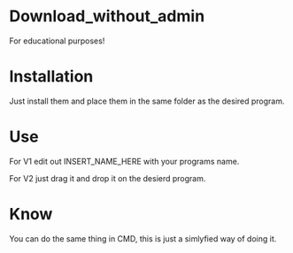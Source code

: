 # Download_without_admin
For educational purposes!

# Installation
Just install them and place them in the same folder as the desired program.

# Use
For V1 edit out INSERT_NAME_HERE with your programs name.

For V2 just drag it and drop it on the desierd program.

# Know
You can do the same thing in CMD, this is just a simlyfied way of doing it.
